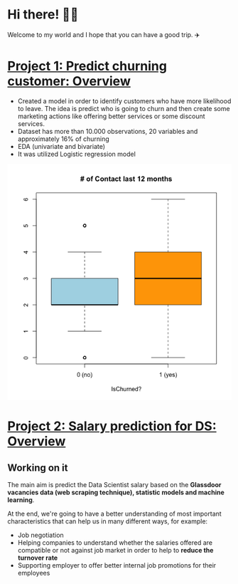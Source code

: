 # Hi there! 👋🏽

Welcome to my world and I hope that you can have a good trip. ✈️

# [Project 1: Predict churning customer: Overview](https://github.com/haroldribeiro/CreditCard_Churn)

* Created a model in order to identify customers who have more likelihood to leave. The idea is predict who is going to churn and then create some marketing actions like offering better services or some discount services. 
* Dataset has more than 10.000 observations, 20 variables and approximately 16% of churning 
* EDA (univariate and bivariate)
* It was utilized Logistic regression model 

![project1](/images/project_1_qty_contacts.png)

# [Project 2: Salary prediction for DS: Overview](https://github.com/haroldribeiro/ds_salaries_prediction)

## **Working on it**

The main aim is predict the Data Scientist salary based on the **Glassdoor vacancies data (web scraping technique), statistic models and machine learning**.

At the end, we're going to have a better understanding of most important characteristics that can help us in many different ways, for example:

* Job negotiation
* Helping companies to understand whether the salaries offered are compatible or not against job market in order to help to **reduce the turnover rate**
* Supporting employer to offer better internal job promotions for their employees








